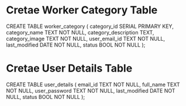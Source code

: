 # Cretae Worker Category Table

CREATE TABLE worker_category (
category_id SERIAL PRIMARY KEY,
category_name TEXT NOT NULL,
category_description TEXT,
category_image TEXT NOT NULL,
user_email_id TEXT NOT NULL,
last_modified DATE NOT NULL,
status BOOL NOT NULL
);

# Cretae User Details Table

CREATE TABLE user_details (
email_id TEXT NOT NULL,
full_name TEXT NOT NULL,
user_password TEXT NOT NULL,
last_modified DATE NOT NULL,
status BOOL NOT NULL
);

